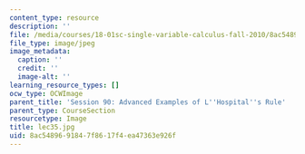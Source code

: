 ```yaml
---
content_type: resource
description: ''
file: /media/courses/18-01sc-single-variable-calculus-fall-2010/8ac5489691847f8617f4ea47363e926f_lec35.jpg
file_type: image/jpeg
image_metadata:
  caption: ''
  credit: ''
  image-alt: ''
learning_resource_types: []
ocw_type: OCWImage
parent_title: 'Session 90: Advanced Examples of L''Hospital''s Rule'
parent_type: CourseSection
resourcetype: Image
title: lec35.jpg
uid: 8ac54896-9184-7f86-17f4-ea47363e926f
---
```

